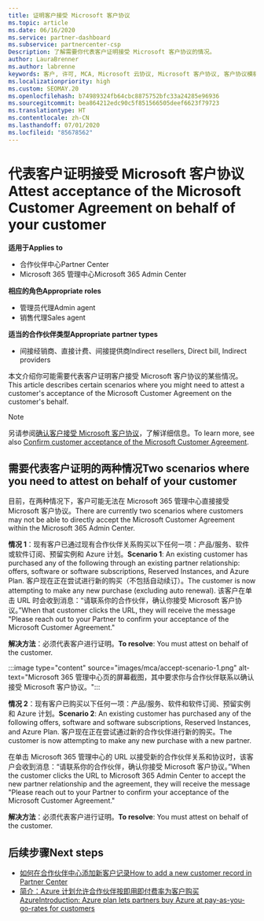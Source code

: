```yaml
---
title: 证明客户接受 Microsoft 客户协议
ms.topic: article
ms.date: 06/16/2020
ms.service: partner-dashboard
ms.subservice: partnercenter-csp
Description: 了解需要你代表客户证明接受 Microsoft 客户协议的情况。
author: LauraBrenner
ms.author: labrenne
keywords: 客户, 许可, MCA, Microsoft 云协议, Microsoft 客户协议, 客户协议模板, 证明接受协议
ms.localizationpriority: high
ms.custom: SEOMAY.20
ms.openlocfilehash: b74989324fb64cbc8875752bfc33a24285e96936
ms.sourcegitcommit: bea864212edc90c5f851566505deef6623f79723
ms.translationtype: HT
ms.contentlocale: zh-CN
ms.lasthandoff: 07/01/2020
ms.locfileid: "85678562"
---
```

# <a name="attest-acceptance-of-the-microsoft-customer-agreement-on-behalf-of-your-customer"></a><span data-ttu-id="0a4fd-104">代表客户证明接受 Microsoft 客户协议</span><span class="sxs-lookup"><span data-stu-id="0a4fd-104">Attest acceptance of the Microsoft Customer Agreement on behalf of your customer</span></span>

<span data-ttu-id="0a4fd-105">**适用于**</span><span class="sxs-lookup"><span data-stu-id="0a4fd-105">**Applies to**</span></span>

- <span data-ttu-id="0a4fd-106">合作伙伴中心</span><span class="sxs-lookup"><span data-stu-id="0a4fd-106">Partner Center</span></span>
- <span data-ttu-id="0a4fd-107">Microsoft 365 管理中心</span><span class="sxs-lookup"><span data-stu-id="0a4fd-107">Microsoft 365 Admin Center</span></span>

<span data-ttu-id="0a4fd-108">**相应的角色**</span><span class="sxs-lookup"><span data-stu-id="0a4fd-108">**Appropriate roles**</span></span>

- <span data-ttu-id="0a4fd-109">管理员代理</span><span class="sxs-lookup"><span data-stu-id="0a4fd-109">Admin agent</span></span>
- <span data-ttu-id="0a4fd-110">销售代理</span><span class="sxs-lookup"><span data-stu-id="0a4fd-110">Sales agent</span></span>

<span data-ttu-id="0a4fd-111">**适当的合作伙伴类型**</span><span class="sxs-lookup"><span data-stu-id="0a4fd-111">**Appropriate partner types**</span></span>

- <span data-ttu-id="0a4fd-112">间接经销商、直接计费、间接提供商</span><span class="sxs-lookup"><span data-stu-id="0a4fd-112">Indirect resellers, Direct bill, Indirect providers</span></span>

<span data-ttu-id="0a4fd-113">本文介绍你可能需要代表客户证明客户接受 Microsoft 客户协议的某些情况。</span><span class="sxs-lookup"><span data-stu-id="0a4fd-113">This article describes certain scenarios where you might need to attest a customer's acceptance of the Microsoft Customer Agreement on the customer's behalf.</span></span>

>[!NOTE]
><span data-ttu-id="0a4fd-114">另请参阅[确认客户接受 Microsoft 客户协议](confirm-customer-agreement.md)，了解详细信息。</span><span class="sxs-lookup"><span data-stu-id="0a4fd-114">To learn more, see also [Confirm customer acceptance of the Microsoft Customer Agreement](confirm-customer-agreement.md).</span></span>

## <a name="two-scenarios-where-you-need-to-attest-on-behalf-of-your-customer"></a><span data-ttu-id="0a4fd-115">需要代表客户证明的两种情况</span><span class="sxs-lookup"><span data-stu-id="0a4fd-115">Two scenarios where you need to attest on behalf of your customer</span></span>

<span data-ttu-id="0a4fd-116">目前，在两种情况下，客户可能无法在 Microsoft 365 管理中心直接接受 Microsoft 客户协议。</span><span class="sxs-lookup"><span data-stu-id="0a4fd-116">There are currently two scenarios where customers may not be able to directly accept the Microsoft Customer Agreement within the Microsoft 365 Admin Center.</span></span>

<span data-ttu-id="0a4fd-117">**情况 1**：现有客户已通过现有合作伙伴关系购买以下任何一项：产品/服务、软件或软件订阅、预留实例和 Azure 计划。</span><span class="sxs-lookup"><span data-stu-id="0a4fd-117">**Scenario 1**: An existing customer has purchased any of the following through an existing partner relationship: offers, software or software subscriptions, Reserved Instances, and Azure Plan.</span></span> <span data-ttu-id="0a4fd-118">客户现在正在尝试进行新的购买（不包括自动续订）。</span><span class="sxs-lookup"><span data-stu-id="0a4fd-118">The customer is now attempting to make any new purchase (excluding auto renewal).</span></span> <span data-ttu-id="0a4fd-119">该客户在单击 URL 时会收到消息：“请联系你的合作伙伴，确认你接受 Microsoft 客户协议。”</span><span class="sxs-lookup"><span data-stu-id="0a4fd-119">When that customer clicks the URL, they will receive the message "Please reach out to your Partner to confirm your acceptance of the Microsoft Customer Agreement."</span></span>  

<span data-ttu-id="0a4fd-120">**解决方法**：必须代表客户进行证明。</span><span class="sxs-lookup"><span data-stu-id="0a4fd-120">**To resolve**: You must attest on behalf of the customer.</span></span>

:::image type="content" source="images/mca/accept-scenario-1.png" alt-text="Microsoft 365 管理中心页的屏幕截图，其中要求你与合作伙伴联系以确认接受 Microsoft 客户协议。":::

<span data-ttu-id="0a4fd-122">**情况 2**：现有客户已购买以下任何一项：产品/服务、软件和软件订阅、预留实例和 Azure 计划。</span><span class="sxs-lookup"><span data-stu-id="0a4fd-122">**Scenario 2**: An existing customer has purchased any of the following offers, software and software subscriptions, Reserved Instances, and Azure Plan.</span></span> <span data-ttu-id="0a4fd-123">客户现在正在尝试通过新的合作伙伴进行新的购买。</span><span class="sxs-lookup"><span data-stu-id="0a4fd-123">The customer is now attempting to make any new purchase with a new partner.</span></span>

<span data-ttu-id="0a4fd-124">在单击 Microsoft 365 管理中心的 URL 以接受新的合作伙伴关系和协议时，该客户会收到消息：“请联系你的合作伙伴，确认你接受 Microsoft 客户协议。”</span><span class="sxs-lookup"><span data-stu-id="0a4fd-124">When the customer clicks the URL to Microsoft 365 Admin Center to accept the new partner relationship and the agreement, they will receive the message "Please reach out to your Partner to confirm your acceptance of the Microsoft Customer Agreement."</span></span>  

<span data-ttu-id="0a4fd-125">**解决方法**：必须代表客户进行证明。</span><span class="sxs-lookup"><span data-stu-id="0a4fd-125">**To resolve**: You must attest on behalf of the customer.</span></span>  

## <a name="next-steps"></a><span data-ttu-id="0a4fd-126">后续步骤</span><span class="sxs-lookup"><span data-stu-id="0a4fd-126">Next steps</span></span>

- [<span data-ttu-id="0a4fd-127">如何在合作伙伴中心添加新客户记录</span><span class="sxs-lookup"><span data-stu-id="0a4fd-127">How to add a new customer record in Partner Center</span></span>](add-a-new-customer.md)
- [<span data-ttu-id="0a4fd-128">简介：Azure 计划允许合作伙伴按即用即付费率为客户购买 Azure</span><span class="sxs-lookup"><span data-stu-id="0a4fd-128">Introduction: Azure plan lets partners buy Azure at pay-as-you-go-rates for customers</span></span>](azure-plan-lp.md)
